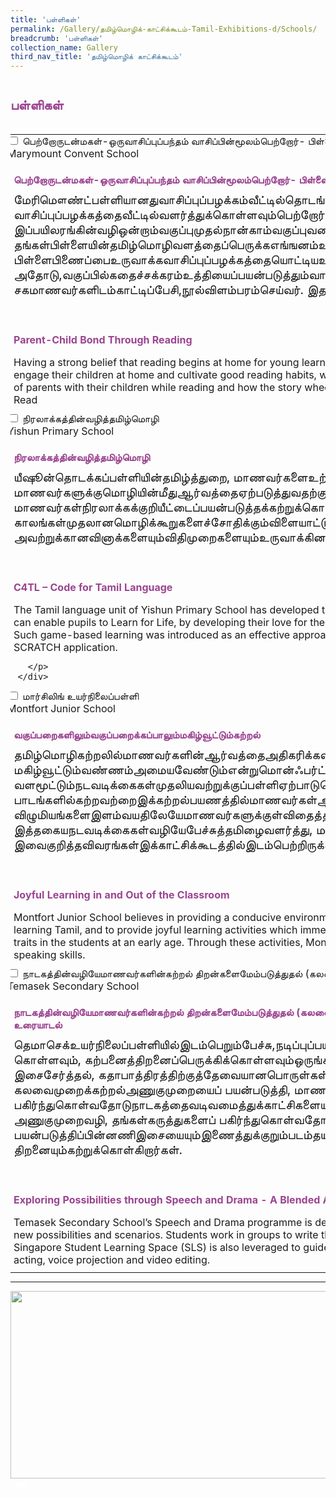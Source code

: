 ```yaml
---
title: 'பள்ளிகள்'
permalink: /Gallery/தமிழ்மொழிக்-காட்சிக்கூடம்-Tamil-Exhibitions-d/Schools/
breadcrumb: 'பள்ளிகள்'
collection_name: Gallery
third_nav_title: 'தமிழ்மொழிக் காட்சிக்கூடம்'
---
```


<h2 style="padding-top:12px;color:#9b4490;">பள்ளிகள்</h2>
<html>
<head>
<style>
 
.hl{
    display: inline-block;
    padding: 12px 20px;
    text-align: center;
    text-decoration: none;
    color: #fff;
    background-color: #4372d6;
    border-radius: 6px;
    outline: 0;
    cursor: pointer;
    margin-right: 10px;
    margin-bottom: 7px;
    width: 120px;
}
.tbl{
    border:0 none;
    padding:0; 
    margin:0;
    border-collapse: collapse;
}
.tbl a {
    position:absolute;
    margin-left: -100px;
}
.atab {
    margin-bottom: 5px;
    width: 87%;
    height:auto;
    margin-left: -5px;
    }
    
    @media only screen and (max-width: 600px) {
   .atab{
  width:69%;
  }
}
</style>
<!-- Global site tag (gtag.js) - Google Ads: 726049306 -->
<script async src="https://www.googletagmanager.com/gtag/js?id=AW-726049306"></script>
<script>
  window.dataLayer = window.dataLayer || [];
  function gtag(){dataLayer.push(arguments);}
  gtag('js', new Date());
  gtag('config', 'AW-726049306');
</script>
</head>
<body>
 <br/>
  <table class="tbl">
<tr>
<td style="border:0 none;padding: 0; margin:0;">
<div class="atab">
      <input id="tab-1" type="checkbox" name="tab">
      <label for="tab-1" class="lbTM">பெற்றோருடன்மகள்-ஒருவாசிப்புப்பந்தம்
வாசிப்பின்மூலம்பெற்றோர்- பிள்ளைபிணைப்பு
ி<br/>Marymount Convent School</label>
      <div class="tab-content">
      <h4 style="padding-top:12px;margin:10px;color:#9b4490;font-size=25px;">பெற்றோருடன்மகள்-ஒருவாசிப்புப்பந்தம்
வாசிப்பின்மூலம்பெற்றோர்- பிள்ளைபிணைப்பு
</h4>
      <p style="margin:10px; font-size:20px;">
      மேரிமௌண்ட்பள்ளியானதுவாசிப்புப்பழக்கம்வீட்டில்தொடங்குகிறதுஎன்பதைமுழுமையாகநம்புகிறது. வாசிப்புப்பழக்கத்தைவீட்டில்வளர்த்துக்கொள்ளவும்பெற்றோர்களுடன்கூட்டுறவைஉருவாக்கவும்ஆண்டுதோறும்வாசிப்புப்பயிலரங்கைப்பள்ளிநடத்திவருகிறது. இப்பயிலரங்கின்வழிஒன்றாம்வகுப்புமுதல்நான்காம்வகுப்புவரையிலானமாணவர்களதுபெற்றோர்கள்வாசிக்கும்பழக்கம் தங்கள்பிள்ளையின்தமிழ்மொழிவளத்தைப்பெருக்கஎங்ஙனம்உறுதுணைபுரிகிறதுஎன்பதைஅறிந்துகொள்வர். மேலும்,பெற்றோர்-பிள்ளைபிணைப்பைஉருவாக்கவாசிப்புப்பழக்கத்தையொட்டியஉத்திகளும்அவற்றைப் பயன்படுத்திவெற்றிகண்டபெற்றோர்களின்அனுபவங்களும்பகிர்ந்துகொள்ளப்படும். அதோடு,வகுப்பில்கதைச்சக்கரம்உத்தியைப்பயன்படுத்தும்வாசிப்புநடவடிக்கையைப்பற்றிப்பகிர்ந்துகொள்ளப்படும். இறுதியாக, ‘நான்வாசித்தநூல்’ என்னும்நடவடிக்கையின்மூலம்மாணவர்கள்வாசித்தநூலைச் சகமாணவர்களிடம்காட்டிப்பேசி,நூல்விளம்பரம்செய்வர். இதன்வழியேதமிழ்மொழியைவிரும்பிக்கற்கும்சூழல்உருவாக்கப்படுகிறது.
</p><br/>

<p><h4 style="padding-top:12px;margin:10px;color:#9b4490;font-size=25px;">Parent-Child Bond Through Reading</h4></p>
<p style="margin:10px;">Having a strong belief that reading begins at home for young learners, Marymount Convent School conducts workshops for parents of their Primary 1 to 4 students. Through these workshops, parents learn techniques to engage their children at home and cultivate good reading habits, while becoming aware of the positive influence of reading on the language acquisition skills of children. The sharing will also include the bonding experiences of parents with their children while reading and how the story wheel is used as a tool to engage students in meaningful discussions in class and  how students motivate their peers to read via the activity titled A Story-book I Read
</p>
      </div>
</div>
</td>
<td style="border:0 none;padding: 0;" class="btnImg22">
</td>
</tr>
<tr>
<td style="border:0 none;padding: 0; margin:0;">
<div class="atab">
      <input id="tab-2" type="checkbox" name="tab">
      <label for="tab-2" class="lbTM">நிரலாக்கத்தின்வழித்தமிழ்மொழி<br/>Yishun Primary School</label>
      <div class="tab-content">
       <h4 style="padding-top:12px;margin:10px;color:#9b4490;font-size=25px;">நிரலாக்கத்தின்வழித்தமிழ்மொழி</h4>
       <p style="margin:10px;font-size:20px;">யீஷூன்தொடக்கப்பள்ளியின்தமிழ்த்துறை, மாணவர்களைஉற்சாகப்படுத்தவும்அவர்களதுதமிழ்மொழிக்கற்றலைமேம்படுத்தவும் ‘நிரலாக்கம்’ என்னும்குறியீட்டுமுறையைஅறிமுகப்படுத்தியது. மாணவர்களுக்குமொழியின்மீதுஆர்வத்தைஏற்படுத்துவதற்கும்மொழியில்மீள்திறன்களைவளர்த்துக்கொள்வதற்கும்இப்பயிற்சிஅடித்தளமாகஅமையும்என்பதுஅவர்களதுநம்பிக்கையாகும். முதலில், மாணவர்கள்நிரலாக்கக்குறியீட்டைப்பயன்படுத்தக்கற்றுக்கொண்டனர். அடுத்துஅவர்கள்குழுவாக‘SCRATCH’ என்றதொழில்நுட்பச்செயலியைப்பயன்படுத்திச்செய்யுள், ஒலிவேறுபாடு, காலங்கள்முதலானமொழிக்கூறுகளைச்சோதிக்கும்விளையாட்டுகளைஉருவாக்கினார்கள். பின்னர், திட்டப்பணியில்ஈடுபட்டு, விளையாட்டுகளைவடிவமைத்து, அவற்றுக்கானவினாக்களையும்விதிமுறைகளையும்உருவாக்கினர். பலபடிநிலைகளைக்கடந்தபிறகேமாணவர்களால்முழுமையானவிளையாட்டைஇந்தச்செயலியின்வாயிலாகத்தயாரிக்கமுடிந்தது</p><br/>
       <p><h4 style="padding-top:12px;margin:10px;color:#9b4490;font-size=25px;">C4TL – Code for Tamil Language</h4></p>
        <p style="margin:10px;">
          The Tamil language unit of Yishun Primary School has developed the Code for Tamil Language (C4TL), an innovative programme to engage and motivate pupils in the learning of Tamil. The teachers hope that this programme can enable pupils to Learn for Life, by developing their love for the language and helping them to acquire higher language proficiency. 
<br/>
Such game-based learning was introduced as an effective approach to learn the language, giving greater autonomy to the pupils to plan and design games, create questions, develop codes and programme the codes via the SCRATCH application.

        </p>
      </div>
</div>
</td>
<td style="border:0 none;padding: 0;" class="btnImg22">
</td>
</tr>
<tr>
<td style="border:0 none;padding: 0; margin:0;">
<div class="atab">
      <input id="tab-3" type="checkbox" name="tab">
      <label for="tab-3">மார்சிலிங் உயர்நிலைப்பள்ளி<br/>Montfort Junior School</label>
      <div class="tab-content">
       <h4 style="padding-top:12px;margin:10px;color:#9b4490;font-size=25px;">வகுப்பறைகளிலும்வகுப்பறைக்கப்பாலும்மகிழ்வூட்டும்கற்றல்

</h4>
       <p style="margin:10px;font-size:20px;">தமிழ்மொழிகற்றலில்மாணவர்களின்ஆர்வத்தைஅதிகரிக்கவகுப்பறைகளிலும்வகுப்பறைக்கப்பாலும்நிகழும்அவர்களதுகற்றல், மகிழ்வூட்டும்வண்ணம்அமையவேண்டும்என்றுமொன்ஃபர்ட்ஜூனியர்பள்ளிநம்புகிறது. இந்நோக்கத்தின்அடிப்படையில்கற்றல்பயணம், வளமூட்டும்நடவடிக்கைகள்முதலியவற்றுக்குப்பள்ளிஏற்பாடுசெய்துவருகிறது. தமிழ்மொழிப்பண்பாட்டைமாணவர்களதுமனத்தில்ஆழமாகப்பதியச்செய்யும்வகையில்கற்றல்பயணம்திட்டமிடப்படுகிறது. பாடங்களில்கற்றவற்றைஇக்கற்றல்பயணத்தில்மாணவர்கள்ஆழமாகக்கற்கவாய்ப்புகள்வழங்கப்படுகின்றன. மேலும், விழுமியங்களைஇளம்வயதிலேயேமாணவர்களுக்குள்விதைத்திடவும்மகிழ்வூட்டும்கற்றலுக்குவழிவகுக்கவும்வளமூட்டும்நடவடிக்கைகளுக்குப்பள்ளிஏற்பாடுசெய்துவருகிறது. இத்தகையநடவடிக்கைகள்வழியேபேச்சுத்தமிழைவளர்த்து, மாணவர்களிடையேதமிழ்மொழியைவாழும்மொழியாகநிலைபெறச்செய்யமொன்ஃபர்ட்ஜூனியர்பள்ளிதொடர்ந்துஊக்குவித்துவருகிறது. இவைகுறித்தவிவரங்கள்இக்காட்சிக்கூடத்தில்இடம்பெற்றிருக்கும்.
</p><br/>
       <p><h4 style="padding-top:12px;margin:10px;color:#9b4490;font-size=25px;">Joyful Learning in and Out of the Classroom</h4></p>
        <p style="margin:10px;">
         Montfort Junior School believes in providing a conducive environment in and out of the classroom in order to better engage students in language learning. Enrichment activities are planned to stimulate students’ interest in learning Tamil, and to provide joyful learning activities which immerse students in the learning experience and link to what is learnt in class. This approach not only make lessons more enjoyable but also develop character traits in the students at an early age. Through these activities, Montfort Junior School promotes spoken Tamil and makes Tamil a living Language among students through joyful learning experiences that also develops their speaking skills.
        </p>
      </div>
</div>
</td>
<td style="border:0 none;padding: 0;" class="btnImg22">
 </td>
</tr>
<tr>
<td style="border:0 none;padding: 0; margin:0;">
<div class="atab">
      <input id="tab-4" type="checkbox" name="tab">
      <label for="tab-4" class="lbTM">நாடகத்தின்வழியேமாணவர்களின்கற்றல் திறன்களைமேம்படுத்துதல் (கலவைமுறைவழிஅணுகுதல்)ி<br/>Temasek Secondary School</label>
      <div class="tab-content">
      <h4 style="padding-top:12px;margin:10px;color:#9b4490;font-size=25px;">நாடகத்தின்வழியேமாணவர்களின்கற்றல் திறன்களைமேம்படுத்துதல் (கலவைமுறைவழிஅணுகுதல்)<br/>
உரையாடல்</h4>
       <p style="margin:10px;font-size:20px;">தெமாசெக்உயர்நிலைப்பள்ளியில்இடம்பெறும்பேச்சு,நடிப்புப்பயிலரங்கின்மூலம்மாணவர்கள்தமிழ்மொழியைவிரும்பவும், தன்னம்பிக்கையைவளர்த்துக்கொள்ளவும், வாய்மொழித்திறன்களைமேம்படுத்திக் கொள்ளவும், கற்பனைத்திறனைப்பெருக்கிக்கொள்ளவும்ஒருங்கிணைந்தவாய்ப்பைப்பெறுகிறார்கள். 
நாடகப்பயிலரங்கில்மாணவர்கள்குழுக்களாகஇணைந்துநாடகவசனங்களைஎழுதுதல், பின்னணி இசைசேர்த்தல், கதாபாத்திரத்திற்குத்தேவையானபொருள்கள், உடைகள்ஆகியவற்றைத்தேர்ந்தெடுத்தல், தொழில்நுட்பக்கருவிகளைக் கையாளுதல்முதலியதிறன்களைப்பெறுகின்றனர். கலவைமுறைக்கற்றல்அணுகுமுறையைப் பயன்படுத்தி, மாணவர்கற்றல்தளத்தில்உடனிணைந்துகற்றல்
அணுகுமுறையின்வழி, மாணவர்கள்தங்கள்கருத்துகளைப் பகிர்ந்துகொள்வதோடுநாடகத்தைவடிவமைத்துக்காட்சிகளையும்உருவாக்குகின்றனர்.மாணவர்கள் கலவைமுறைக்கற்றல்அணுகுமுறையைப் பயன்படுத்தி, மாணவர்கற்றல்தளத்தில்உடனிணைந்துகற்றல்
அணுகுமுறைவழி,  தங்கள்கருத்துகளைப் பகிர்ந்துகொள்வதோடுநாடகத்தைவடிவமைத்துக்காட்சிகளையும்உருவாக்குகின்றனர். படப்பிடிப்புமுடிந்ததும்திருத்தியமைக்கும் (Editing) மென்பொருளைப் பயன்படுத்திப்பின்னணிஇசையையும்இணைத்துக்குறும்படம்தயாரிக்கின்றனர்.இதன்மூலம்நடிப்புத்திறனையும்பேச்சுவழிக்கருத்துப்பரிமாற்றத்திறனையும்குரல்வளத்திறனையும்ஒளிக்காட்சியைத்திருத்தியமைக்கும்திறனையும்கற்றுக்கொள்கிறார்கள்.

</p><br/>
        <p><h4 style="padding-top:12px;margin:10px;color:#9b4490;font-size=25px;">Exploring Possibilities through Speech and Drama - A Blended Approach</h4></p>
        <p style="margin:10px;">
        Temasek Secondary School’s Speech and Drama programme is designed to instil a love for Tamil in students as well as build their confidence in oral communication and nurturing their imagination and helping them explore new possibilities and scenarios. Students work in groups to write their own scripts, compose or select songs, design or source for props and create costumes for their own drama. In addition to the face-to-face sessions, the Singapore Student Learning Space (SLS) is also leveraged to guide students to brainstorm for concepts and ideas before coming up with their own drama production. Through the programme, students also learn basic acting, voice projection and video editing.
        </p>
      </div>
</div>
</td>
<td style="border:0 none;padding: 0;" class="btnImg22">
</td>
</tr>
</table>
<hr>
<div class="image">
  <img src="images/New_footer.jpg" class="Image" width="1000" height="300"></div>
<div class="btntop"><a href="#top" style="text-decoration:none;"><span style="color:white"><b>Top</b></span></a></div>
